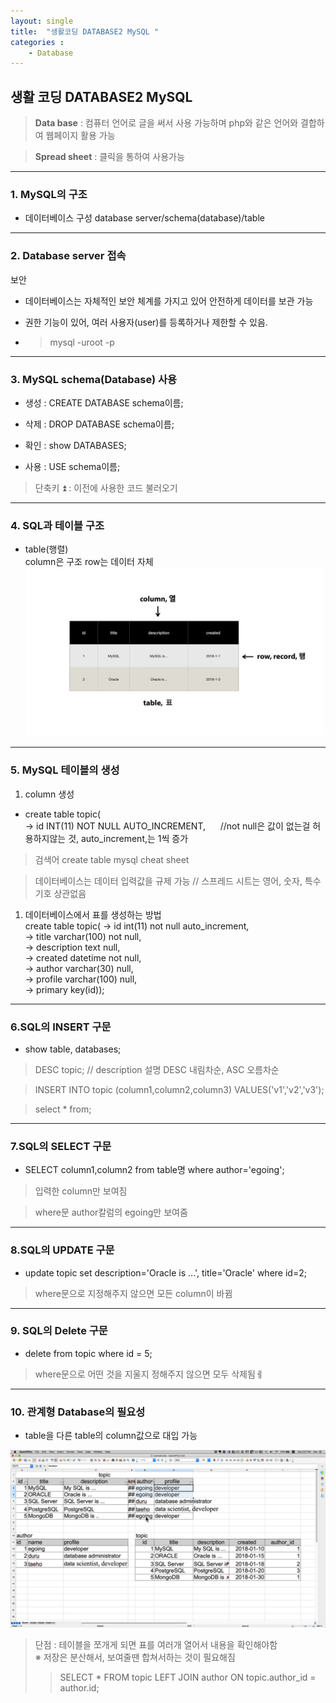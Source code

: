 ```yaml
---
layout: single
title:  "생활코딩 DATABASE2 MySQL "
categories : 
    - Database
---
```


## 생활 코딩 DATABASE2 MySQL
>**Data base** : 컴퓨터 언어로 글을 써서 사용 가능하며 php와 같은 언어와 결합하여 웹페이지 활용 가능

>**Spread sheet** : 클릭을 통하여 사용가능

---

### 1. MySQL의 구조

* 데이터베이스 구성 database server/schema(database)/table

---

### 2. Database server 접속
 보안
* 데이터베이스는 자체적인 보안 체계를 가지고 있어 안전하게 데이터를 보관 가능

+ 권한 기능이 있어, 여러 사용자(user)를 등록하거나 제한할 수 있음.
  
* > mysql -uroot -p

---

### 3. MySQL schema(Database) 사용

* 생성 : CREATE DATABASE schema이름;

* 삭제 : DROP DATABASE schema이름;

* 확인 : show DATABASES;

* 사용 : USE schema이름;

> 단축키 ⏫ : 이전에 사용한 코드 불러오기

---

### 4. SQL과 테이블 구조

* table(행렬)  
  column은 구조
  row는 데이터 자체
![SQL](./../img/SQL.png)

---

### 5. MySQL 테이블의 생성

  1. column 생성 
* create table topic(  
    -> id INT(11) NOT NULL AUTO_INCREMENT, &nbsp;&nbsp;&nbsp;&nbsp; //not null은 값이 없는걸 허용하지않는 것, auto_increment,는 1씩 증가

>검색어 create table mysql cheat sheet  

>데이터베이스는 데이터 입력값을 규제 가능 // 스프레드 시트는 영어, 숫자, 특수기호 상관없음

  1. 데이터베이스에서 표를 생성하는 방법  
      create table topic(
    -> id int(11) not null auto_increment,  
    -> title varchar(100) not null,  
    -> description text null,  
    -> created datetime not null,  
    -> author varchar(30) null,  
    -> profile varchar(100) null,  
    -> primary key(id));  

---

### 6.SQL의 INSERT 구문

 * show table, databases;
  >DESC topic; // description 설명
  > DESC 내림차순, ASC 오름차순  
  
  > INSERT INTO topic (column1,column2,column3) VALUES('v1','v2','v3');  
  
  > select * from;

  ---

  ### 7.SQL의 SELECT 구문

  * SELECT column1,column2 from table명 where author='egoing'; 
  > 입력한 column만 보여짐
  
  > where문 author칼럼의 egoing만 보여줌

---

  ### 8.SQL의 UPDATE 구문

  * update topic set description='Oracle is ...', title='Oracle' where id=2;
  > where문으로 지정해주지 않으면 모든 column이 바뀜
  
---

### 9. SQL의 Delete 구문

 * delete from topic where id = 5;
  > where문으로 어떤 것을 지울지 정해주지 않으면 모두 삭제됨ㅔ

---

### 10. 관계형 Database의 필요성

*  table을 다른 table의 column값으로 대입 가능

![SQL2](./../img/SQL2.png)

> 단점 : 테이블을 쪼개게 되면 표를 여러개 열어서 내용을 확인해야함  
  ※ 저장은 분산해서, 보여줄땐 합쳐서하는 것이 필요해짐
>> SELECT * FROM topic LEFT JOIN author ON topic.author_id = author.id;
